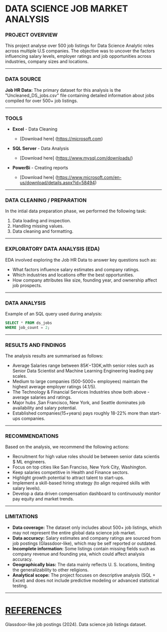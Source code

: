 # **DATA SCIENCE JOB MARKET ANALYSIS** 

### PROJECT OVERVIEW 
This project analyse over 500 job listings for Data Science Analytic roles across multiple U.S companies. The objective was to uncover the factors influencing salary levels, employer ratings and job opportunities across industries, company sizes and locations. 

---

### DATA SOURCE 
**Job HR Data:** The primary dataset for this analysis is the "Uncleaned_DS_jobs.csv" file containing detailed information about jobs compiled for over 500+ job listings. 

---

### TOOLS
- **Excel** - Data Cleaning
    - [Download here] (https://microsoft.com) 

- **SQL Server** - Data Analysis 
    - [Download here] (https://www.mysql.com/downloads/)

- **PowerBi** - Creating reports 
    - [Download here] (https://www.microsoft.com/en-us/download/details.aspx?id=58494) 

---

### DATA CLEANING / PREPARATION 
In the intial data preparation phase, we performed the following task: 

1. Data loading and inspection. 
2. Handling missing values. 
3. Data cleaning and formatting. 

---

### EXPLORATORY DATA ANALYSIS (EDA) 
EDA involved exploring the Job HR Data to answer key questions such as:

- What factors influence salary estimates and company ratings. 
- Which industries and locations offer the best opportunities. 
- How company attributes like size, founding year, and ownership affect job prospects. 

---

### DATA ANALYSIS 
Example of an SQL query used during analysis:

``` sql
SELECT * FROM ds_jobs
WHERE job_count = 2;
```

---

### RESULTS AND FINDINGS 
The analysis results are summarised as follows: 

- Average Salaries range between $85K-$130K,wIth senior roles such as Senior Data Scientist and Machine Learning Engineering leading pay scales. 
- Medium to large companies (500-5000+ employees) maintain the highest average employer ratings (4.1/5). 
- The Technology & Financial Services Industries show both above -average salaries and ratings. 
- Major hubs ,San Francisco, New York, and Seattle dominates job availability and salary potential.
- Established companies(15+years) pays roughly 18-22% more than start-ups companies. 

--- 

### RECOMMENDATIONS 

Based on the analysis, we recommend the following actions:

- Recruitment for high value roles should be between senior data scientis $ ML engineers. 
- Focus on top cities like San Franciso, New York City, Washington. 
- Keep salaries competitive in Health and Finance sectors. 
- Highlight growth potential to attract talent to start-ups. 
- Implement a skill-based hiring strategy (to align required skills with salary levels). 
- Develop a data driven compensation dashboard to continuously monitor pay equity and market trends. 

---

### LIMITATIONS 

- **Data coverage:** The dataset only includes about 500+ job listings, which may not represent the entire global data science job market. 
- **Data accuracy:** Salary estimates and company ratings are sourced from job postings (Glassdoor-like), which may be self reported or outdated. 
- **Incomplete information:** Some listings contain missing fields such as company revenue and founding yea, which could affect analysis accuracy.
- **Geographically bias:** The data mainly reflects U. S. locations, limiting the generalizability to other religions. 
- **Analytical scope:** The project focuses on descriptive analysis (SQL + Excel) and does not include predictive modeling or advanced statistical testing. 

---

# <ins> REFERENCES <ins/> 
Glassdoor-like job postings (2024). Data science job listings dataset.
